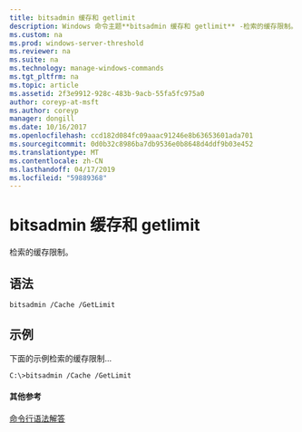 ```yaml
---
title: bitsadmin 缓存和 getlimit
description: Windows 命令主题**bitsadmin 缓存和 getlimit** -检索的缓存限制。
ms.custom: na
ms.prod: windows-server-threshold
ms.reviewer: na
ms.suite: na
ms.technology: manage-windows-commands
ms.tgt_pltfrm: na
ms.topic: article
ms.assetid: 2f3e9912-928c-483b-9acb-55fa5fc975a0
author: coreyp-at-msft
ms.author: coreyp
manager: dongill
ms.date: 10/16/2017
ms.openlocfilehash: ccd182d084fc09aaac91246e8b63653601ada701
ms.sourcegitcommit: 0d0b32c8986ba7db9536e0b8648d4ddf9b03e452
ms.translationtype: MT
ms.contentlocale: zh-CN
ms.lasthandoff: 04/17/2019
ms.locfileid: "59889368"
---
```

# <a name="bitsadmin-cache-and-getlimit"></a>bitsadmin 缓存和 getlimit



检索的缓存限制。

## <a name="syntax"></a>语法

```
bitsadmin /Cache /GetLimit 
```

## <a name="BKMK_examples"></a>示例

下面的示例检索的缓存限制...
```
C:\>bitsadmin /Cache /GetLimit 
```

#### <a name="additional-references"></a>其他参考

[命令行语法解答](command-line-syntax-key.md)